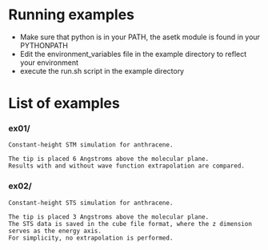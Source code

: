 Running examples
================

 * Make sure that python is in your PATH,
   the asetk module is found in your PYTHONPATH
 * Edit the environment_variables file in the example directory
   to reflect your environment
 * execute the run.sh script in the example directory

List of examples
================

### ex01/  

    Constant-height STM simulation for anthracene.

    The tip is placed 6 Angstroms above the molecular plane.
    Results with and without wave function extrapolation are compared.
### ex02/  

    Constant-height STS simulation for anthracene.

    The tip is placed 3 Angstroms above the molecular plane.
    The STS data is saved in the cube file format, where the z dimension
    serves as the energy axis.
    For simplicity, no extrapolation is performed.
